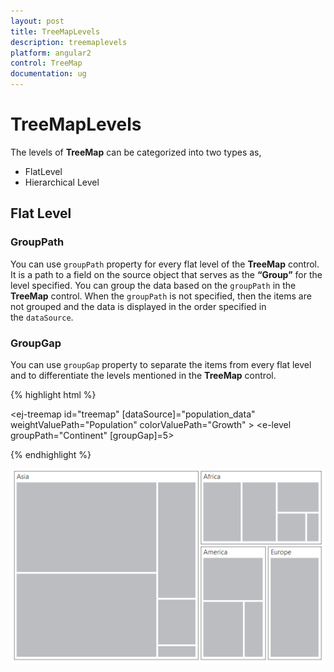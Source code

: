 ```yaml
---
layout: post
title: TreeMapLevels
description: treemaplevels
platform: angular2
control: TreeMap
documentation: ug
---
```


# TreeMapLevels

The levels of **TreeMap** can be categorized into two types as,

* FlatLevel
* Hierarchical Level

## Flat Level

### GroupPath

You can use `groupPath` property for every flat level of the **TreeMap** control. It is a path to a field on the source object that serves as the **“Group”** for the level specified. You can group the data based on the `groupPath` in the **TreeMap** control. When the `groupPath` is not specified, then the items are not grouped and the data is displayed in the order specified in the `dataSource`.

### GroupGap

You can use `groupGap` property to separate the items from every flat level and to differentiate the levels mentioned in the **TreeMap** control.

{% highlight html %}

  <ej-treemap id="treemap" [dataSource]="population_data" weightValuePath="Population" colorValuePath="Growth" >
         <e-levels>
                <e-level groupPath="Continent" [groupGap]=5></e-level>
         </e-levels>                                             
        
 </ej-treemap>

{% endhighlight %}



![](TreeMapLevels_images/TreeMapLevels_img1.png)
